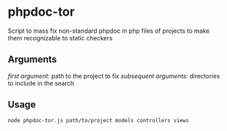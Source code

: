 # phpdoc-tor

Script to mass fix non-standard phpdoc in php files of projects to make them recognizable to static checkers

## Arguments

_first argument:_ path to the project to fix
_subsequent arguments:_ directories to include in the search

## Usage

```bash
node phpdoc-tor.js path/to/project models controllers views
```
